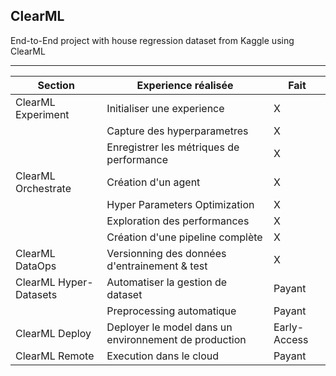 ## ClearML
End-to-End project with house regression dataset from Kaggle using ClearML

 ------------------------------------------------------------------------------------

|        Section       |            Experience réalisée                      | Fait |
|----------------------|-----------------------------------------------------|------|
|ClearML Experiment    |Initialiser une experience                           |X     |
|                      |Capture des hyperparametres                          |X     |
|                      |Enregistrer les métriques de performance             |X     |
|ClearML Orchestrate   |Création d'un agent                                  |X     |
|                      |Hyper Parameters Optimization                        |X     |
|                      |Exploration des performances                         |X     |
|                      |Création d'une pipeline complète                     |X     |
|ClearML DataOps       |Versionning des données d'entrainement & test        |X     |
|ClearML Hyper-Datasets|Automatiser la gestion de dataset                    |Payant|
|                      |Preprocessing automatique                            |Payant|
|ClearML Deploy        |Deployer le model dans un environnement de production|Early-Access|
|ClearML Remote        |Execution dans le cloud                              |Payant|


